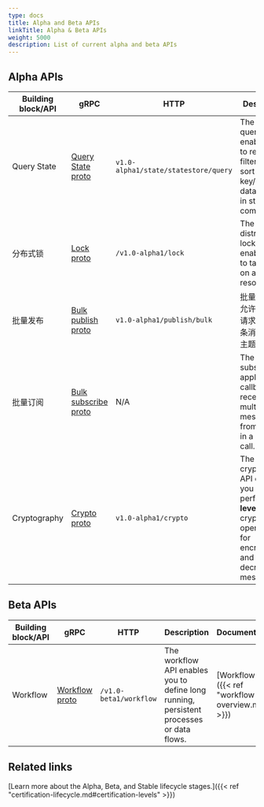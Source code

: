 ```yaml
---
type: docs
title: Alpha and Beta APIs
linkTitle: Alpha & Beta APIs
weight: 5000
description: List of current alpha and beta APIs
---
```


## Alpha APIs

| Building block/API | gRPC                                                                                                                                           | HTTP                                 | Description                                                                                                                | Documentation                                                                                                                                  | Version introduced |
| ------------------ | ---------------------------------------------------------------------------------------------------------------------------------------------- | ------------------------------------ | -------------------------------------------------------------------------------------------------------------------------- | ---------------------------------------------------------------------------------------------------------------------------------------------- | ------------------ |
| Query State        | [Query State proto](https://github.com/dapr/dapr/blob/5aba3c9aa4ea9b3f388df125f9c66495b43c5c9e/dapr/proto/runtime/v1/dapr.proto#L44)           | `v1.0-alpha1/state/statestore/query` | The state query API enables you to retrieve, filter, and sort the key/value data stored in state store components.         | [Query State API]({{< ref "howto-state-query-api.md" >}})               | v1.5               |
| 分布式锁               | [Lock proto](https://github.com/dapr/dapr/blob/5aba3c9aa4ea9b3f388df125f9c66495b43c5c9e/dapr/proto/runtime/v1/dapr.proto#L112)                 | `/v1.0-alpha1/lock`                  | The distributed lock API enables you to take a lock on a resource.                                                         | [Distributed Lock API]({{< ref "distributed-lock-api-overview\.md" >}}) | v1.8               |
| 批量发布               | [Bulk publish proto](https://github.com/dapr/dapr/blob/5aba3c9aa4ea9b3f388df125f9c66495b43c5c9e/dapr/proto/runtime/v1/dapr.proto#L59)          | `v1.0-alpha1/publish/bulk`           | 批量发布API允许您在单个请求中发布多条消息到一个主题。                                                                                               | [Bulk Publish and Subscribe API]({{< ref "pubsub-bulk.md" >}})          | v1.10              |
| 批量订阅               | [Bulk subscribe proto](https://github.com/dapr/dapr/blob/5aba3c9aa4ea9b3f388df125f9c66495b43c5c9e/dapr/proto/runtime/v1/appcallback.proto#L57) | N/A                                  | The bulk subscribe application callback receives multiple messages from a topic in a single call.                          | [Bulk Publish and Subscribe API]({{< ref "pubsub-bulk.md" >}})          | v1.10              |
| Cryptography       | [Crypto proto](https://github.com/dapr/dapr/blob/5aba3c9aa4ea9b3f388df125f9c66495b43c5c9e/dapr/proto/runtime/v1/dapr.proto#L118)               | `v1.0-alpha1/crypto`                 | The cryptography API enables you to perform **high level** cryptography operations for encrypting and decrypting messages. | [Cryptography API]({{< ref "cryptography-overview\.md" >}})             | v1.11              |

## Beta APIs

| Building block/API | gRPC                                                                                                                               | HTTP                   | Description                                                                              | Documentation                                                                                                              | Version introduced |
| ------------------ | ---------------------------------------------------------------------------------------------------------------------------------- | ---------------------- | ---------------------------------------------------------------------------------------- | -------------------------------------------------------------------------------------------------------------------------- | ------------------ |
| Workflow           | [Workflow proto](https://github.com/dapr/dapr/blob/5aba3c9aa4ea9b3f388df125f9c66495b43c5c9e/dapr/proto/runtime/v1/dapr.proto#L151) | `/v1.0-beta1/workflow` | The workflow API enables you to define long running, persistent processes or data flows. | [Workflow API]({{< ref "workflow-overview\.md" >}}) | v1.10              |

## Related links

[Learn more about the Alpha, Beta, and Stable lifecycle stages.]({{< ref "certification-lifecycle.md#certification-levels" >}})
